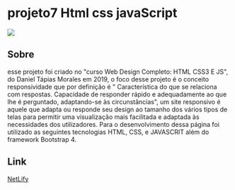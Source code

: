 # projeto7 Html css javaScript
<img src="Projeto_7 - C/arquivos/img/infusion.gif" />

## Sobre
esse projeto foi criado no "curso Web Design Completo: HTML CSS3 E JS", do Daniel Tápias Morales em 2019, o foco desse projeto é o conceito responsividade que por definição é " Característica do que se relaciona com respostas. Capacidade de responder rápido e adequadamente ao que lhe é perguntado, adaptando-se às circunstâncias", um site responsivo é aquele que adapta ou responde seu design ao tamanho dos vários tipos de telas para permitir uma visualização mais facilitada e adaptada às necessidades dos utilizadores. 
Para o desenvolvimento dessa página foi utilizado as seguintes tecnologias HTML, CSS, e JAVASCRIT além do framework Bootstrap 4.

## Link 
[NetLify](https://elastic-beaver-674f4b.netlify.app)
